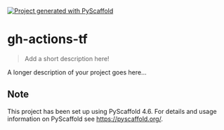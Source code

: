 <!-- These are examples of badges you might want to add to your README:
     please update the URLs accordingly

[![Built Status](https://api.cirrus-ci.com/github/<USER>/gh-actions-tf.svg?branch=main)](https://cirrus-ci.com/github/<USER>/gh-actions-tf)
[![ReadTheDocs](https://readthedocs.org/projects/gh-actions-tf/badge/?version=latest)](https://gh-actions-tf.readthedocs.io/en/stable/)
[![Coveralls](https://img.shields.io/coveralls/github/<USER>/gh-actions-tf/main.svg)](https://coveralls.io/r/<USER>/gh-actions-tf)
[![PyPI-Server](https://img.shields.io/pypi/v/gh-actions-tf.svg)](https://pypi.org/project/gh-actions-tf/)
[![Conda-Forge](https://img.shields.io/conda/vn/conda-forge/gh-actions-tf.svg)](https://anaconda.org/conda-forge/gh-actions-tf)
[![Monthly Downloads](https://pepy.tech/badge/gh-actions-tf/month)](https://pepy.tech/project/gh-actions-tf)
[![Twitter](https://img.shields.io/twitter/url/http/shields.io.svg?style=social&label=Twitter)](https://twitter.com/gh-actions-tf)
-->

[![Project generated with PyScaffold](https://img.shields.io/badge/-PyScaffold-005CA0?logo=pyscaffold)](https://pyscaffold.org/)

# gh-actions-tf

> Add a short description here!

A longer description of your project goes here...


<!-- pyscaffold-notes -->

## Note

This project has been set up using PyScaffold 4.6. For details and usage
information on PyScaffold see https://pyscaffold.org/.
